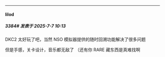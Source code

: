 ﻿
*****

####  lilod  
##### 3384#       发表于 2025-7-7 10:13

DKC2 太好玩了吧，当然 NSO 模拟器提供的随时回溯功能解决了很多问题

但是手感，关卡设计，音乐都无敌了 （还有你 RARE 藏东西是真难找啊


